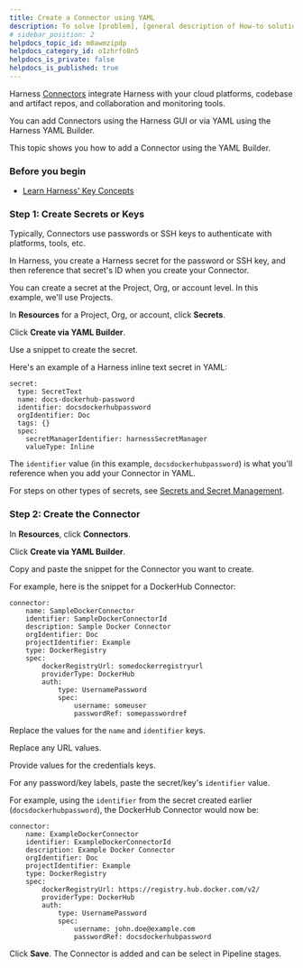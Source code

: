 ```yaml
---
title: Create a Connector using YAML
description: To solve [problem], [general description of How-to solution]. In this topic --  Before you begin. Visual Summary. Step 1 --  Title. Step 2 --  Title. Next steps. Before you begin. Your target environment must…
# sidebar_position: 2
helpdocs_topic_id: m0awmzipdp
helpdocs_category_id: o1zhrfo8n5
helpdocs_is_private: false
helpdocs_is_published: true
---
```


Harness [Connectors](/docs/category/connectors) integrate Harness with your cloud platforms, codebase and artifact repos, and collaboration and monitoring tools.

You can add Connectors using the Harness GUI or via YAML using the Harness YAML Builder.

This topic shows you how to add a Connector using the YAML Builder.


### Before you begin

* [Learn Harness' Key Concepts](../../getting-started/learn-harness-key-concepts.md)

### Step 1: Create Secrets or Keys

Typically, Connectors use passwords or SSH keys to authenticate with platforms, tools, etc.

In Harness, you create a Harness secret for the password or SSH key, and then reference that secret's ID when you create your Connector.

You can create a secret at the Project, Org, or account level. In this example, we'll use Projects.

In **Resources** for a Project, Org, or account, click **Secrets**.

Click **Create via YAML Builder**.

Use a snippet to create the secret.

Here's an example of a Harness inline text secret in YAML:


```
secret:  
  type: SecretText  
  name: docs-dockerhub-password  
  identifier: docsdockerhubpassword  
  orgIdentifier: Doc  
  tags: {}  
  spec:  
    secretManagerIdentifier: harnessSecretManager  
    valueType: Inline
```
The `identifier` value (in this example, `docsdockerhubpassword`) is what you'll reference when you add your Connector in YAML.

For steps on other types of secrets, see [Secrets and Secret Management](/docs/category/security).

### Step 2: Create the Connector

In **Resources**, click **Connectors**.

Click **Create via YAML Builder**.

Copy and paste the snippet for the Connector you want to create.

For example, here is the snippet for a DockerHub Connector:


```
connector:  
    name: SampleDockerConnector  
    identifier: SampleDockerConnectorId  
    description: Sample Docker Connector  
    orgIdentifier: Doc  
    projectIdentifier: Example  
    type: DockerRegistry  
    spec:  
        dockerRegistryUrl: somedockerregistryurl  
        providerType: DockerHub  
        auth:  
            type: UsernamePassword  
            spec:  
                username: someuser  
                passwordRef: somepasswordref
```
Replace the values for the `name` and `identifier` keys.

Replace any URL values.

Provide values for the credentials keys.

For any password/key labels, paste the secret/key's `identifier` value.

For example, using the `identifier` from the secret created earlier (`docsdockerhubpassword`), the DockerHub Connector would now be:


```
connector:  
    name: ExampleDockerConnector  
    identifier: ExampleDockerConnectorId  
    description: Example Docker Connector  
    orgIdentifier: Doc  
    projectIdentifier: Example  
    type: DockerRegistry  
    spec:  
        dockerRegistryUrl: https://registry.hub.docker.com/v2/  
        providerType: DockerHub  
        auth:  
            type: UsernamePassword  
            spec:  
                username: john.doe@example.com  
                passwordRef: docsdockerhubpassword
```
Click **Save**. The Connector is added and can be select in Pipeline stages.

